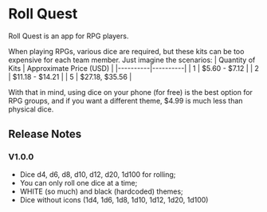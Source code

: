 # Roll Quest
Roll Quest is an app for RPG players.

When playing RPGs, various dice are required, but these kits can be too expensive for each team member. Just imagine the scenarios:
| Quantity of Kits | Approximate Price (USD) |
|----------|----------|
| 1 | $5.60 - $7.12 |
| 2 | $11.18 - $14.21 |
| 5 | $27.18, $35.56 |

With that in mind, using dice on your phone (for free) is the best option for RPG groups, and if you want a different theme, $4.99 is much less than physical dice.

## Release Notes
### V1.0.0
- Dice d4, d6, d8, d10, d12, d20, 1d100 for rolling;
- You can only roll one dice at a time;
- WHITE (so much) and black (hardcoded) themes;
- Dice without icons (1d4, 1d6, 1d8, 1d10, 1d12, 1d20, 1d100)
